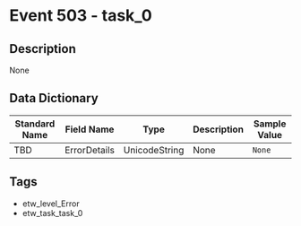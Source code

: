 # Event 503 - task_0

## Description
None

## Data Dictionary
|Standard Name|Field Name|Type|Description|Sample Value|
|---|---|---|---|---|
|TBD|ErrorDetails|UnicodeString|None|`None`|

## Tags
* etw_level_Error
* etw_task_task_0